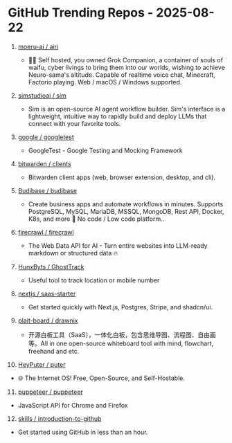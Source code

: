 # GitHub Trending Repos - 2025-08-22

1. [moeru-ai /    airi](https://github.com/moeru-ai/airi)
   - 💖🧸 Self hosted, you owned Grok Companion, a container of souls of waifu, cyber livings to bring them into our worlds, wishing to achieve Neuro-sama's altitude. Capable of realtime voice chat, Minecraft, Factorio playing. Web / macOS / Windows supported.

2. [simstudioai /    sim](https://github.com/simstudioai/sim)
   - Sim is an open-source AI agent workflow builder. Sim's interface is a lightweight, intuitive way to rapidly build and deploy LLMs that connect with your favorite tools.

3. [google /    googletest](https://github.com/google/googletest)
   - GoogleTest - Google Testing and Mocking Framework

4. [bitwarden /    clients](https://github.com/bitwarden/clients)
   - Bitwarden client apps (web, browser extension, desktop, and cli).

5. [Budibase /    budibase](https://github.com/Budibase/budibase)
   - Create business apps and automate workflows in minutes. Supports PostgreSQL, MySQL, MariaDB, MSSQL, MongoDB, Rest API, Docker, K8s, and more 🚀 No code / Low code platform..

6. [firecrawl /    firecrawl](https://github.com/firecrawl/firecrawl)
   - The Web Data API for AI - Turn entire websites into LLM-ready markdown or structured data 🔥

7. [HunxByts /    GhostTrack](https://github.com/HunxByts/GhostTrack)
   - Useful tool to track location or mobile number

8. [nextjs /    saas-starter](https://github.com/nextjs/saas-starter)
   - Get started quickly with Next.js, Postgres, Stripe, and shadcn/ui.

9. [plait-board /    drawnix](https://github.com/plait-board/drawnix)
   - 开源白板工具（SaaS），一体化白板，包含思维导图、流程图、自由画等。All in one open-source whiteboard tool with mind, flowchart, freehand and etc.

10. [HeyPuter /    puter](https://github.com/HeyPuter/puter)
   - 🌐 The Internet OS! Free, Open-Source, and Self-Hostable.

11. [puppeteer /    puppeteer](https://github.com/puppeteer/puppeteer)
   - JavaScript API for Chrome and Firefox

12. [skills /    introduction-to-github](https://github.com/skills/introduction-to-github)
   - Get started using GitHub in less than an hour.

